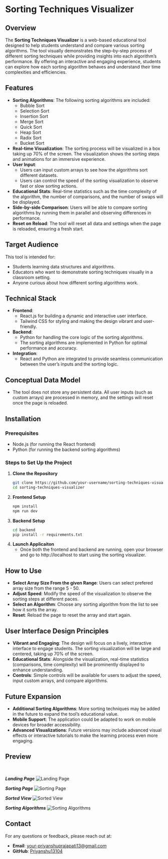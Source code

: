 # Sorting Techniques Visualizer

## Overview

The **Sorting Techniques Visualizer** is a web-based educational tool designed to help students understand and compare various sorting algorithms. The tool visually demonstrates the step-by-step process of different sorting techniques while providing insights into each algorithm’s performance. By offering an interactive and engaging experience, students can explore how each sorting algorithm behaves and understand their time complexities and efficiencies.

## Features

- **Sorting Algorithms**: The following sorting algorithms are included:
  - Bubble Sort
  - Selection Sort
  - Insertion Sort
  - Merge Sort
  - Quick Sort
  - Heap Sort
  - Radix Sort
  - Bucket Sort
- **Real-time Visualization**: The sorting process will be visualized in a box taking up 70% of the screen. The visualization shows the sorting steps and animations for an immersive experience.
- **User Input**: 
  - Users can input custom arrays to see how the algorithms sort different datasets.
  - Users can control the speed of the sorting visualization to observe fast or slow sorting actions.
- **Educational Stats**: Real-time statistics such as the time complexity of the algorithm, the number of comparisons, and the number of swaps will be displayed.
- **Side-by-side Comparison**: Users will be able to compare sorting algorithms by running them in parallel and observing differences in performance.
- **Reset on Reload**: The tool will reset all data and settings when the page is reloaded, ensuring a fresh start.

## Target Audience

This tool is intended for:
- Students learning data structures and algorithms.
- Educators who want to demonstrate sorting techniques visually in a classroom setting.
- Anyone curious about how different sorting algorithms work.

## Technical Stack

- **Frontend**: 
  - React.js for building a dynamic and interactive user interface.
  - Tailwind CSS for styling and making the design vibrant and user-friendly.
- **Backend**:
  - Python for handling the core logic of the sorting algorithms.
  - The sorting algorithms are implemented in Python for optimal performance and accuracy.
- **Integration**: 
  - React and Python are integrated to provide seamless communication between the user’s inputs and the sorting logic.

## Conceptual Data Model

- The tool does not store any persistent data. All user inputs (such as custom arrays) are processed in memory, and the settings will reset once the page is reloaded.

## Installation

### Prerequisites

- Node.js (for running the React frontend)
- Python (for running the backend sorting algorithms)

### Steps to Set Up the Project

1. **Clone the Repository**
   ```bash
   git clone https://github.com/your-username/sorting-techniques-visualizer.git
   cd sorting-techniques-visualizer

2. **Frontend Setup**
   ```bash
   npm install
   npm run dev

3. **Backend Setup**
   ```bash
   cd backend
   pip install -r requirements.txt

4. **Launch Applicaiton**
    - Once both the frontend and backend are running, open your browser and go to http://localhost to start using the sorting visualizer.

## How to Use

- **Select Array Size From the given Range**: Users can select prefered array size from the range 5 - 50.
- **Adjust Speed**: Modify the speed of the visualization to observe the sorting steps at different paces.
- **Select an Algorithm**: Choose any sorting algorithm from the list to see how it sorts the array.
- **Reset**: Reload the page to reset the array and start again.

## User Interface Design Principles

- **Vibrant and Engaging**: The design will focus on a lively, interactive interface to engage students. The sorting visualization will be large and centered, taking up 70% of the screen.
- **Educational Stats**: Alongside the visualization, real-time statistics (comparisons, time complexity) will be prominently displayed to enhance understanding.
- **Controls**: Simple controls will be available for users to adjust the speed, input custom arrays, and compare algorithms.

## Future Expansion

- **Additional Sorting Algorithms**: More sorting techniques may be added in the future to expand the tool’s educational value.
- **Mobile Support**: The application could be adapted to work on mobile devices for broader accessibility.
- **Advanced Visualizations**: Future versions may include advanced visual effects or interactive tutorials to make the learning process even more engaging.

## Preview
<br>

***Landing Page***
![Landing Page](./public/Landing%20page.png)
<br>

***Sorting Page***
![Sorting Page](./public/sorting%20page.png)
<br>

***Sorted View***
![Sorted View](./public/Sorted%20view.png)
<br>

***Sorting Algorithms***
![Sorting Algorithms](./public/Sorting%20algorithms.png)

## Contact

For any questions or feedback, please reach out at:

- **Email**: your-priyanshuprajapati13@gmail.com
- **GitHub**: [Priyanshu13104](https://github.com/Priyanshu13104)

